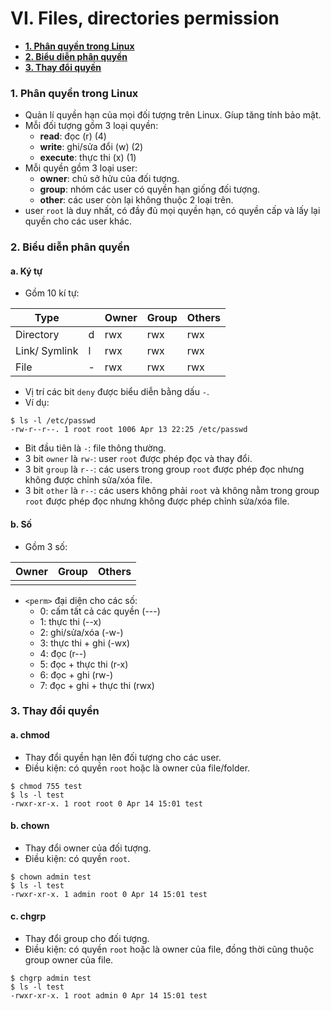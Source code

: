 # VI. Files, directories permission

* **[1. Phân quyền trong Linux](#chapter-1)**
* **[2. Biểu diễn phân quyền](#chapter-2)**
* **[3. Thay đổi quyền](#chapter-3)**

<a name="chapter-1"></a>
### 1. Phân quyền trong Linux

- Quản lí quyền hạn của mọi đối tượng trên Linux. Gíup tăng tính bảo mật.
- Mỗi đối tượng gồm 3 loại quyền:
  - **read**: đọc (r) (4)
  - **write**: ghi/sửa đổi (w) (2)
  - **execute**: thực thi (x) (1)
- Mỗi quyền gồm 3 loại user:
  - **owner**: chủ sở hửu của đối tượng.
  - **group**: nhóm các user có quyền hạn giống đối tượng.
  - **other**: các user còn lại không thuộc 2 loại trên.
- user `root` là duy nhất, có đầy đủ mọi quyền hạn, có quyền cấp và lấy lại quyền cho các user khác.

<a name="chapter-2"></a>
### 2. Biểu diễn phân quyền

#### a. Ký tự

- Gồm 10 kí tự:

| Type | | Owner | Group | Others |
| --- |--- | --- | --- | --- |
| Directory | d | rwx | rwx | rwx |
| Link/ Symlink | l | rwx | rwx | rwx |
| File | - | rwx | rwx | rwx |

- Vị trí các bit `deny` được biểu diễn bằng dấu `-`.
- Ví dụ:
```
$ ls -l /etc/passwd
-rw-r--r--. 1 root root 1006 Apr 13 22:25 /etc/passwd
```
  - Bit đầu tiên là `-`: file thông thường.
  - 3 bit `owner` là `rw-`: user `root` được phép đọc và thay đổi.
  - 3 bit `group` là `r--`: các users trong group `root` được phép đọc nhưng không được chỉnh sửa/xóa file.
  - 3 bit `other` là `r--`: các users không phải `root` và không nằm trong group `root` được phép đọc nhưng không được phép chỉnh sửa/xóa file.

#### b. Số

- Gồm 3 số:

| Owner | Group | Others |
| --- | --- | --- |
| <perm> | <perm> | <perm> |

- `<perm>` đại diện cho các số:
  - 0: cấm tất cả các quyền (---)
  - 1: thực thi (--x)
  - 2: ghi/sửa/xóa (-w-)
  - 3: thực thi + ghi (-wx)
  - 4: đọc (r--)
  - 5: đọc + thực thi (r-x)
  - 6: đọc + ghi (rw-)
  - 7: đọc + ghi + thực thi (rwx)

<a name="chapter-3"></a>
### 3. Thay đổi quyền

#### a. chmod

- Thay đổi quyền hạn lên đối tượng cho các user.
- Điều kiện: có quyền `root` hoặc là owner của file/folder.
```
$ chmod 755 test
$ ls -l test
-rwxr-xr-x. 1 root root 0 Apr 14 15:01 test
```

#### b. chown

- Thay đổi owner của đối tượng.
- Điều kiện: có quyền `root`.
```
$ chown admin test
$ ls -l test
-rwxr-xr-x. 1 admin root 0 Apr 14 15:01 test
```

#### c. chgrp

- Thay đổi group cho đối tượng.
- Điều kiện: có quyền `root` hoặc là owner của file, đồng thời cũng thuộc group owner của file.
```
$ chgrp admin test
$ ls -l test
-rwxr-xr-x. 1 root admin 0 Apr 14 15:01 test
```